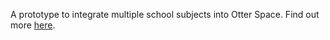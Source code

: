 A prototype to integrate multiple school subjects into Otter Space.
Find out more [here](http://cortexarts.com/en/projects/otter-space/index.html).
